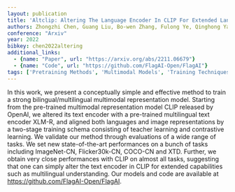 ```yaml
---
layout: publication
title: 'Altclip: Altering The Language Encoder In CLIP For Extended Language Capabilities'
authors: Zhongzhi Chen, Guang Liu, Bo-wen Zhang, Fulong Ye, Qinghong Yang, Ledell Wu
conference: "Arxiv"
year: 2022
bibkey: chen2022altering
additional_links:
  - {name: "Paper", url: "https://arxiv.org/abs/2211.06679"}
  - {name: "Code", url: "https://github.com/FlagAI-Open/FlagAI"}
tags: ['Pretraining Methods', 'Multimodal Models', 'Training Techniques', 'Has Code']
---
```

In this work, we present a conceptually simple and effective method to train
a strong bilingual/multilingual multimodal representation model. Starting from
the pre-trained multimodal representation model CLIP released by OpenAI, we
altered its text encoder with a pre-trained multilingual text encoder XLM-R,
and aligned both languages and image representations by a two-stage training
schema consisting of teacher learning and contrastive learning. We validate our
method through evaluations of a wide range of tasks. We set new
state-of-the-art performances on a bunch of tasks including ImageNet-CN,
Flicker30k-CN, COCO-CN and XTD. Further, we obtain very close performances with
CLIP on almost all tasks, suggesting that one can simply alter the text encoder
in CLIP for extended capabilities such as multilingual understanding. Our
models and code are available at https://github.com/FlagAI-Open/FlagAI.
